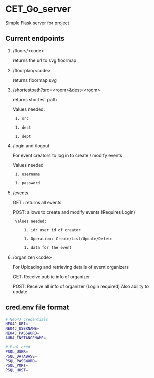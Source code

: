 # CET_Go_server
Simple Flask server for project

## Current endpoints

1. /floors/\<code\>
	
	returns the url to svg floormap

1. /floorplan/\<code\>

	returns floormap svg

1. /shortestpath?src=\<room\>&dest=\<room\>

	returns shortest path

	Values needed:

		1. src

		1. dest

		1. dept

1. /login and /logout 

	For event creators to log in to create / modify events

	Values needed
	
		1. username

		1. password

1. /events 
	
	GET : returns all events
	
	POST: allows to create and modify events (Requires Login)

		Values needed:

			1. id: user id of creator

			1. Operation: Create/List/Update/Delete

			1. data for the event

1. /organizer/\<code\>

	For Uploading and retrieving details of event organizers

	GET: Receive public info of organizer

	POST: Receive all info of organizer (Login required)
		Also ability to update


## cred.env file format

```sh
# Neo4J credentials
NEO4J_URI=
NEO4J_USERNAME=
NEO4J_PASSWORD=
AURA_INSTANCENAME=

# Psql cred
PSQL_USER=
PSQL_DATABASE=
PSQL_PASSWORD=
PSQL_PORT=
PSQL_HOST=
```
